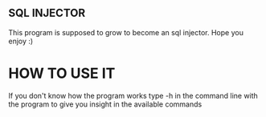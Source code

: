 ## SQL INJECTOR

This program is supposed to grow to become an sql injector. Hope you enjoy :)

# HOW TO USE IT 

If you don't know how the program works type -h in the command line with the program to give you insight in the available commands
